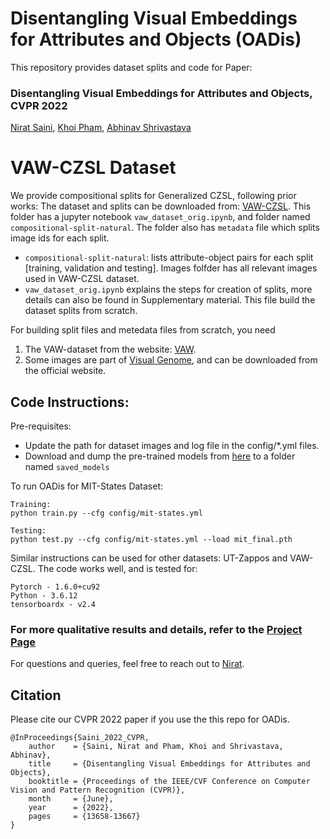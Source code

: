 # Disentangling Visual Embeddings for Attributes and Objects (OADis)
This repository provides dataset splits and code for Paper:
### Disentangling Visual Embeddings for Attributes and Objects, CVPR 2022
[Nirat Saini](https://scholar.google.com/citations?hl=en&view_op=list_works&gmla=AJsN-F4kgg1kbcLx0j2dkvo5bGoQb9BU8bNEaEkiOirw72JFqU1cdNGVo3r8KTG7pq0yHTgIZ1M6jqtUUbXRAz_6YPTAeJjMwA&user=VsTvk-8AAAAJ),
[Khoi Pham](https://scholar.google.com/citations?user=o7hS8EcAAAAJ&hl=en),
[Abhinav Shrivastava](http://www.cs.umd.edu/~abhinav/)
 
# VAW-CZSL Dataset 
We provide compositional splits for Generalized CZSL, following prior works:
The dataset and splits can be downloaded from: [VAW-CZSL](https://drive.google.com/drive/folders/1CalwDXkkGALxz0e-aCFg9xBmf7Pu4eXL?usp=sharing). This folder has a jupyter notebook ```vaw_dataset_orig.ipynb```, and folder named ```compositional-split-natural```.  The folder also has ```metadata``` file which splits image ids for each split.
 - ```compositional-split-natural```: lists attribute-object pairs for each split [training, validation and testing]. Images folfder has all relevant images used in VAW-CZSL dataset. 
 - ```vaw_dataset_orig.ipynb``` explains the steps for creation of splits, more details can also be found in Supplementary material. This file build the dataset splits from scratch. 
 
For building split files and metedata files from scratch, you need
1. The VAW-dataset from the website: [VAW](https://github.com/adobe-research/vaw_dataset).
2. Some images are part of [Visual Genome](https://visualgenome.org/), and can be downloaded from the official website. 



## Code Instructions:
Pre-requisites:
- Update the path for dataset images and log file in the config/\*.yml files.
- Download and dump the pre-trained models from [here](https://drive.google.com/drive/folders/1YekXfRVcuIB-71x_aX_e9_1OgxIVyQtJ?usp=sharing) to a folder named ```saved_models```

To run OADis for MIT-States Dataset:
```
Training:
python train.py --cfg config/mit-states.yml

Testing:
python test.py --cfg config/mit-states.yml --load mit_final.pth
```
Similar instructions can be used for other datasets: UT-Zappos and VAW-CZSL.
The code works well, and is tested for:
```
Pytorch - 1.6.0+cu92
Python - 3.6.12
tensorboardx - v2.4
```

### For more qualitative results and details, refer to the [Project Page](https://www.cs.umd.edu/~nirat/OADis/)
For questions and queries, feel free to reach out to [Nirat](nirat@umd.edu).

## Citation
Please cite our CVPR 2022 paper if you use the this repo for OADis.
```
@InProceedings{Saini_2022_CVPR,
    author    = {Saini, Nirat and Pham, Khoi and Shrivastava, Abhinav},
    title     = {Disentangling Visual Embeddings for Attributes and Objects},
    booktitle = {Proceedings of the IEEE/CVF Conference on Computer Vision and Pattern Recognition (CVPR)},
    month     = {June},
    year      = {2022},
    pages     = {13658-13667}
}
```
